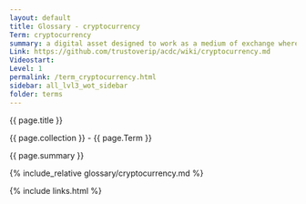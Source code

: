 ```yaml
---
layout: default
title: Glossary - cryptocurrency
Term: cryptocurrency
summary: a digital asset designed to work as a medium of exchange wherein individual coin ownership records are stored in a digital ledger.
Link: https://github.com/trustoverip/acdc/wiki/cryptocurrency.md
Videostart: 
Level: 1
permalink: /term_cryptocurrency.html
sidebar: all_lvl3_wot_sidebar
folder: terms
---
```


{{ page.title }}

{{ page.collection }} - {{ page.Term }}

   {{ page.summary }}

{% include_relative glossary/cryptocurrency.md %}

 {% include links.html %} 

